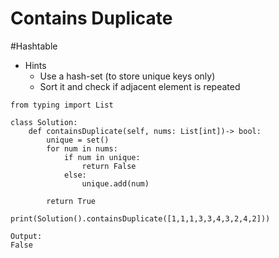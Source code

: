 # Contains Duplicate
#Hashtable 

- Hints 
	- Use a hash-set (to store unique keys only)
	- Sort it and check if adjacent element is repeated
```
from typing import List

class Solution:
    def containsDuplicate(self, nums: List[int])-> bool:
        unique = set()
        for num in nums:
            if num in unique:
                return False
            else:
                unique.add(num)
        
        return True
    
print(Solution().containsDuplicate([1,1,1,3,3,4,3,2,4,2]))
```
```
Output:
False
```
